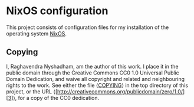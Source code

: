 # NixOS configuration

This project consists of configuration files for my installation of
the operating system [NixOS][1].

## Copying

I, Raghavendra Nyshadham, am the author of this work.  I place it in
the public domain through the Creative Commons CC0 1.0 Universal
Public Domain Dedication, and waive all copyright and related and
neighbouring rights to the work.  See either the file ⟨[COPYING][2]⟩
in the top directory of this project, or the URL
⟨[http://creativecommons.org/publicdomain/zero/1.0/][3]⟩, for a copy
of the CC0 dedication.

[1]: https://nixos.org/

[2]: COPYING

[3]: http://creativecommons.org/publicdomain/zero/1.0/
